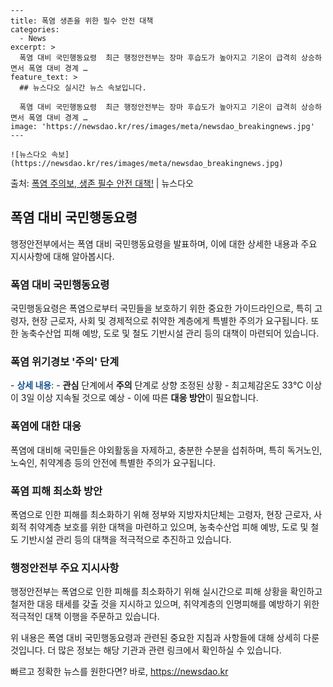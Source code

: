     ---
    title: 폭염 생존을 위한 필수 안전 대책
    categories:
      - News
    excerpt: >
      폭염 대비 국민행동요령  최근 행정안전부는 장마 후습도가 높아지고 기온이 급격히 상승하면서 폭염 대비 경계 …
    feature_text: >
      ## 뉴스다오 실시간 뉴스 속보입니다.
    
      폭염 대비 국민행동요령  최근 행정안전부는 장마 후습도가 높아지고 기온이 급격히 상승하면서 폭염 대비 경계 …
    image: 'https://newsdao.kr/res/images/meta/newsdao_breakingnews.jpg'
    ---
    
    ![뉴스다오 속보](https://newsdao.kr/res/images/meta/newsdao_breakingnews.jpg)

<p>출처: <a href="https://newsdao.kr/4642" rel="dofollow">폭염 주의보, 생존 필수 안전 대책!</a> | 뉴스다오</p>

<h2 data-ke-size="size26">폭염 대비 국민행동요령</h2>
행정안전부에서는 폭염 대비 국민행동요령을 발표하며, 이에 대한 상세한 내용과 주요 지시사항에 대해 알아봅시다.

<h3>폭염 대비 국민행동요령</h3>
국민행동요령은 폭염으로부터 국민들을 보호하기 위한 중요한 가이드라인으로, 특히 고령자, 현장 근로자, 사회 및 경제적으로 취약한 계층에게 특별한 주의가 요구됩니다. 또한 농축수산업 피해 예방, 도로 및 철도 기반시설 관리 등의 대책이 마련되어 있습니다.

<h3>폭염 위기경보 '주의' 단계</h3>
- <b><span style="color: #1a5490;">상세 내용</span></b>:
  - <b>관심</b> 단계에서 <b>주의</b> 단계로 상향 조정된 상황
  - 최고체감온도 33℃ 이상이 3일 이상 지속될 것으로 예상
- 이에 따른 <b>대응 방안</b>이 필요합니다.

<h3>폭염에 대한 대응</h3>
폭염에 대비해 국민들은 야외활동을 자제하고, 충분한 수분을 섭취하며, 특히 독거노인, 노숙인, 취약계층 등의 안전에 특별한 주의가 요구됩니다.

<h3>폭염 피해 최소화 방안</h3>
폭염으로 인한 피해를 최소화하기 위해 정부와 지방자치단체는 고령자, 현장 근로자, 사회적 취약계층 보호를 위한 대책을 마련하고 있으며, 농축수산업 피해 예방, 도로 및 철도 기반시설 관리 등의 대책을 적극적으로 추진하고 있습니다.

<h3>행정안전부 주요 지시사항</h3>
행정안전부는 폭염으로 인한 피해를 최소화하기 위해 실시간으로 피해 상황을 확인하고 철저한 대응 태세를 갖출 것을 지시하고 있으며, 취약계층의 인명피해를 예방하기 위한 적극적인 대책 이행을 주문하고 있습니다.

위 내용은 폭염 대비 국민행동요령과 관련된 중요한 지침과 사항들에 대해 상세히 다룬 것입니다. 더 많은 정보는 해당 기관과 관련 링크에서 확인하실 수 있습니다. 

빠르고 정확한 뉴스를 원한다면? 바로, <a href="https://newsdao.kr" rel="dofollow">https://newsdao.kr</a>


    
